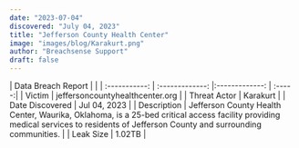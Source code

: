 ```yaml
---
date: "2023-07-04"
discovered: "July 04, 2023"
title: "Jefferson County Health Center"
image: "images/blog/Karakurt.png"
author: "Breachsense Support"
draft: false
---
```


| Data Breach Report           |              | 
| :-----------: | :-------------:     |:-------------:    | :-----:|
| Victim      | jeffersoncountyhealthcenter.org      | 
| Threat Actor      | Karakurt      | 
| Date Discovered      | Jul 04, 2023      | 
| Description      | Jefferson County Health Center, Waurika, Oklahoma, is a 25-bed critical access facility providing medical services to residents of Jefferson County and surrounding communities.      | 
| Leak Size      | 1.02TB      | 

